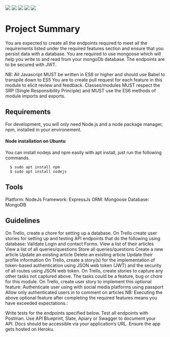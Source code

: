 ![](<https://img.shields.io/badge/Coverage-67%25-5A7302.svg?prefix=![](https://img.shields.io/badge/Coverage-NaN%25-grey.svg?prefix=$coverage$))>)
![](<https://img.shields.io/badge/Statements-66%25-5A7302.svg?style=flat&logo=kotlin&logoColor=white&color=blue&prefix=![](https://img.shields.io/badge/Coverage-NaN%25-grey.svg?style=flat&logo=kotlin&logoColor=white&color=blue&prefix=$statements$))>)
![](<https://img.shields.io/badge/Branches-59%25-F2E96B.svg?style=social&logo=ktor&logoColor=black&color=red&prefix=![branches](https://img.shields.io/badge/Branches-59%25-F2E96B.svg?style=social&logo=ktor&logoColor=black&color=red&prefix=![](https://img.shields.io/badge/Coverage-NaN%25-grey.svg?style=social&logo=ktor&logoColor=black&color=red&prefix=$branches$))>)
![](<https://img.shields.io/badge/Functions-76%25-5A7302.svg?prefix=![functions](https://img.shields.io/badge/Functions-76%25-5A7302.svg?prefix=![](https://img.shields.io/badge/Coverage-NaN%25-grey.svg?prefix=$functions$))>)
![](<https://img.shields.io/badge/Lines-66%25-5A7302.svg?prefix=![](https://img.shields.io/badge/Coverage-NaN%25-grey.svg?prefix=$lines$))>)

# Project Summary

You are expected to create all the endpoints required to meet all the requirements listed under the required features section and ensure that you persist data with a database. You are required to use mongoose which will help you write to and read from your mongoDb database. The endpoints are to be secured with JWT.

NB: All Javascript MUST be written in ES6 or higher and should use Babel to transpile down to ES5 You are to create pull request for each feature in this module to elicit review and feedback. Classes/modules MUST respect the SRP (Single Responsibility Principle) and MUST use the ES6 methods of module imports and exports.

## Requirements

For development, you will only need Node.js and a node package manager, npm, installed in your environement.

#### Node installation on Ubuntu

You can install nodejs and npm easily with apt install, just run the following commands.

      $ sudo apt install npm
      $ sudo apt install nodejs

## Tools

Platform: NodeJs
Framework: ExpressJs
ORM: Mongoose
Database: MongoDB

## Guidelines

On Trello, create a chore for setting up a database.
On Trello create user stories for setting up and testing API endpoints that do the following using database:
Validate Login and contact Forms.
View a list of their articles
View a list of all queries/questions
Store all queries/questions
Create a new article
Update an existing article
Delete an existing article
Update their profile information
On Trello, create a story(s) for the implementation of token-based authentication using JSON web token (JWT) and the security of all routes using JSON web token.
On Trello, create stories to capture any other tasks not captured above. The tasks could be a feature, bug or chore for this module.
On Trello, create user story to implement this optional feature:
Authenticate user using with social media platforms using passport
Allow only authenticated users in to comment on articles
NB: Executing the above optional feature after completing the required features means you have exceeded expectations.:

Write tests for the endpoints specified below.
Test all endpoints with Postman.
Use API Blueprint, Slate, Apiary or Swagger to document your API. Docs should be accessible via your application’s URL.
Ensure the app gets hosted on Heroku.
